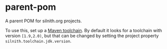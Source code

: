 # parent-pom

A parent POM for silnith.org projects.

To use this, set up a [Maven toolchain](http://maven.apache.org/guides/mini/guide-using-toolchains.html).
By default it looks for a toolchain with version `[1.9,2.0)`, but that can be changed by setting
the project property `silnith.toolchain.jdk.version`.
